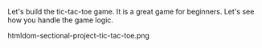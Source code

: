 Let's build the tic-tac-toe game. 
It is a great game for beginners. 
Let's see how you handle the game logic.


<image>htmldom-sectional-project-tic-tac-toe.png</image>

<!-- Visit the [Tic-Tac-Toe Game Page](https://courses.bigbinaryacademy.com/projects/battleship-game/) to read more and start building. -->
